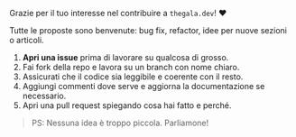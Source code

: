 Grazie per il tuo interesse nel contribuire a `thegala.dev`! ❤️

Tutte le proposte sono benvenute: bug fix, refactor, idee per nuove sezioni o articoli.

1. **Apri una issue** prima di lavorare su qualcosa di grosso.
2. Fai fork della repo e lavora su un branch con nome chiaro.
3. Assicurati che il codice sia leggibile e coerente con il resto.
4. Aggiungi commenti dove serve e aggiorna la documentazione se necessario.
5. Apri una pull request spiegando cosa hai fatto e perché.

> PS: Nessuna idea è troppo piccola. Parliamone!
